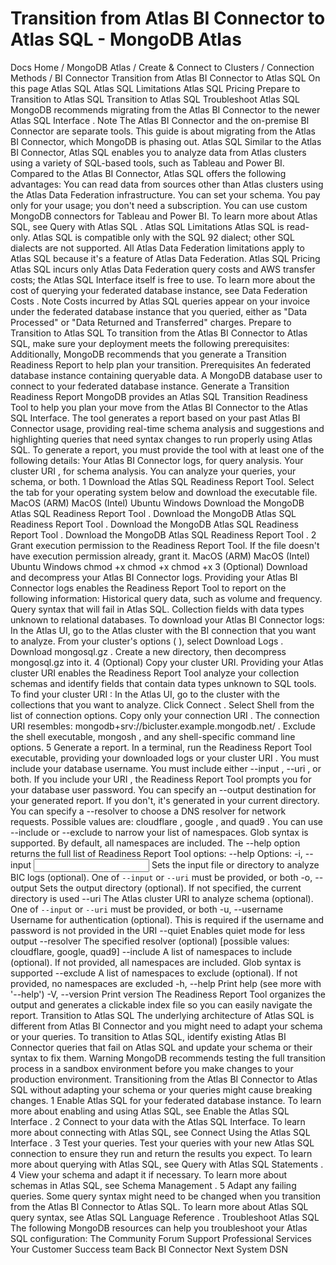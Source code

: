 # Transition from Atlas BI Connector to Atlas SQL - MongoDB Atlas


Docs Home / MongoDB Atlas / Create & Connect to Clusters / Connection Methods / BI Connector Transition from Atlas BI Connector to Atlas SQL On this page Atlas SQL Atlas SQL Limitations Atlas SQL Pricing Prepare to Transition to Atlas SQL Transition to Atlas SQL Troubleshoot Atlas SQL MongoDB recommends migrating from the Atlas BI Connector to the newer Atlas SQL Interface . Note The Atlas BI Connector and the on-premise BI Connector
are separate tools. This guide is about migrating from the
Atlas BI Connector, which MongoDB is phasing out. Atlas SQL Similar to the Atlas BI Connector,
Atlas SQL enables you to analyze data from Atlas clusters
using a variety of SQL-based tools, such as Tableau and Power BI. Compared to the Atlas BI Connector, Atlas SQL offers the
following advantages: You can read data from sources other than Atlas clusters
using the Atlas Data Federation infrastructure. You can set your schema. You pay only for your usage; you don't need a subscription. You can use custom MongoDB connectors for Tableau and Power BI. To learn more about Atlas SQL, see Query with Atlas SQL . Atlas SQL Limitations Atlas SQL is read-only. Atlas SQL is compatible only with the SQL 92 dialect;
other SQL dialects are not supported. All Atlas Data Federation limitations apply to Atlas SQL because it's a feature of Atlas Data Federation. Atlas SQL Pricing Atlas SQL incurs only Atlas Data Federation query costs and AWS transfer costs;
the Atlas SQL Interface itself is free to use. To learn more about the
cost of querying your federated database instance, see Data Federation Costs . Note Costs incurred by Atlas SQL queries appear on your invoice under
the federated database instance that you queried, either as "Data Processed" or
"Data Returned and Transferred" charges. Prepare to Transition to Atlas SQL To transition from the Atlas BI Connector to Atlas SQL, make sure your deployment
meets the following prerequisites: Additionally, MongoDB recommends that you generate a Transition Readiness Report to help plan your transition. Prerequisites An federated database instance containing queryable data. A MongoDB database user to connect to your federated database instance. Generate a Transition Readiness Report MongoDB provides an Atlas SQL Transition Readiness Tool to help you
plan your move from the Atlas BI Connector to the Atlas SQL Interface.
The tool generates a report based on your past Atlas BI Connector usage,
providing real-time schema analysis and suggestions and highlighting queries that need
syntax changes to run properly using Atlas SQL. To generate a report, you must provide the tool
with at least one of the following details: Your Atlas BI Connector logs, for query analysis. Your cluster URI , for schema analysis. You can analyze your queries, your schema, or both. 1 Download the Atlas SQL Readiness Report Tool. Select the tab for your operating system below and
download the executable file. MacOS (ARM) MacOS (Intel) Ubuntu Windows Download the MongoDB Atlas SQL Readiness Report Tool . Download the MongoDB Atlas SQL Readiness Report Tool . Download the MongoDB Atlas SQL Readiness Report Tool . Download the MongoDB Atlas SQL Readiness Report Tool . 2 Grant execution permission to the Readiness Report Tool. If the file doesn't have execution permission already, grant it. MacOS (ARM) MacOS (Intel) Ubuntu Windows chmod +x <executable-filename> chmod +x <executable-filename> chmod +x <executable-filename> 3 (Optional) Download and decompress your Atlas BI Connector logs. Providing your Atlas BI Connector logs enables the Readiness Report Tool to
report on the following information: Historical query data, such as volume and frequency. Query syntax that will fail in Atlas SQL. Collection fields with data types
unknown to relational databases. To download your Atlas BI Connector logs: In the Atlas UI, go to the Atlas cluster with the
BI connection that you want to analyze. From your cluster's options ( ),
select Download Logs . Download mongosql.gz . Create a new directory,
then decompress mongosql.gz into it. 4 (Optional) Copy your cluster URI. Providing your Atlas cluster URI enables the Readiness Report Tool
analyze your collection schemas and identify fields that
contain data types unknown to SQL tools. To find your cluster URI : In the Atlas UI, go to the
cluster with the collections that you
want to analyze. Click Connect . Select Shell from the list of connection options. Copy only your connection URI . The connection URI resembles: mongodb+srv://bicluster.example.mongodb.net/ .
Exclude the shell executable, mongosh , and any shell-specific
command line options. 5 Generate a report. In a terminal, run the Readiness Report Tool executable, providing
your downloaded logs or your cluster URI . You must include your database username. You must include either --input , --uri , or both.
If you include your URI , the Readiness Report Tool prompts you
for your database user password. You can specify an --output destination for your generated
report. If you don't, it's generated in your current
directory. You can specify a --resolver to choose a DNS resolver for network requests.
Possible values are: cloudflare , google , and quad9 . You can use --include or --exclude to narrow your list of namespaces.
Glob syntax is supported. By default, all namespaces are included. The --help option returns the full list of
Readiness Report Tool options: <executable-filename> --help Options: -i, --input <INPUT>        Sets the input file or directory to analyze BIC logs (optional). One of `--input` or `--uri` must be provided, or both -o, --output <OUTPUT>      Sets the output directory (optional). If not specified, the current directory is used --uri <URI>            The Atlas cluster URI to analyze schema (optional). One of `--input` or `--uri` must be provided, or both -u, --username <USERNAME>  Username for authentication (optional). This is required if the username and password is not provided in the URI --quiet                Enables quiet mode for less output --resolver <RESOLVER>  The specified resolver (optional) [possible values: cloudflare, google, quad9] --include <INCLUDE>    A list of namespaces to include (optional). If not provided, all namespaces are included. Glob syntax is supported --exclude <EXCLUDE>    A list of namespaces to exclude (optional). If not provided, no namespaces are excluded -h, --help                 Print help (see more with '--help') -V, --version              Print version The Readiness Report Tool organizes the output and generates a clickable index file
so you can easily navigate the report. Transition to Atlas SQL The underlying architecture of Atlas SQL is different from Atlas BI Connector
and you might need to adapt your schema or your queries. To transition to Atlas SQL, identify existing Atlas BI Connector
queries that fail on Atlas SQL and update your schema or their syntax
to fix them. Warning MongoDB recommends testing the full transition process in a sandbox environment
before you make changes to your production environment. Transitioning from the Atlas BI Connector
to Atlas SQL without adapting your schema or your queries
might cause breaking changes. 1 Enable Atlas SQL for your federated database instance. To learn more about enabling and using Atlas SQL,
see Enable the Atlas SQL Interface . 2 Connect to your data with the Atlas SQL Interface. To learn more about connecting with Atlas SQL,
see Connect Using the Atlas SQL Interface . 3 Test your queries. Test your queries with your new Atlas SQL connection to ensure
they run and return the results you expect. To learn more about querying with Atlas SQL,
see Query with Atlas SQL Statements . 4 View your schema and adapt it if necessary. To learn more about schemas in Atlas SQL, see Schema Management . 5 Adapt any failing queries. Some query syntax might need to be changed when you
transition from the Atlas BI Connector to Atlas SQL. To learn more about Atlas SQL query syntax, see Atlas SQL Language Reference . Troubleshoot Atlas SQL The following MongoDB resources can help you
troubleshoot your Atlas SQL configuration: The Community Forum Support Professional Services Your Customer Success team Back BI Connector Next System DSN
